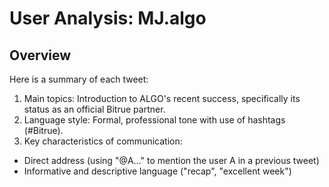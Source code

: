 # User Analysis: MJ.algo

## Overview

Here is a summary of each tweet:

1. Main topics: Introduction to ALGO's recent success, specifically its status as an official Bitrue partner.
2. Language style: Formal, professional tone with use of hashtags (#Bitrue).
3. Key characteristics of communication:
 - Direct address (using "@A…" to mention the user A in a previous tweet)
 - Informative and descriptive language ("recap", "excellent week")